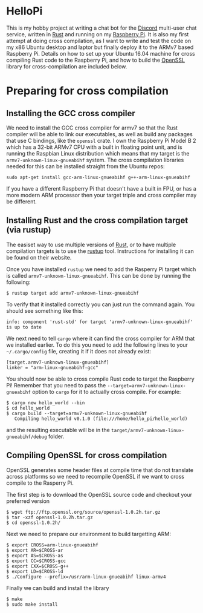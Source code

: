 HelloPi
=======

This is my hobby project at writing a chat bot for
the [Discord][discord] multi-user chat service, 
written in [Rust][rust] and running on my [Raspberry Pi][raspberrypi].
It is also my first attempt at doing cross compilation,
as I want to write and test the code on my x86 Ubuntu
desktop and laptor but finally deploy it to the ARMv7
based Raspberry Pi. Details on how to set up your Ubuntu
16.04 machine for cross compiling Rust code to the Raspberry
Pi, and how to build the [OpenSSL][openssl] library for 
cross-compilation are included below.

[discord]: https://discordapp.com "Discord"
[rust]: https://www.rust-lang.org "Rust"
[raspberrypi]: https://www.raspberrypi.org "Raspberry Pi"
[openssl]: https://www.openssl.org/ "OpenSSL"

Preparing for cross compilation
===============================

Installing the GCC cross compiler
---------------------------------

We need to install the GCC cross compiler for armv7 so
that the Rust compiler will be able to link our executables,
as well as build any packages that use C bindings, like
the `openssl` crate. I own the Raspberry Pi Model B 2 which
has a 32-bit ARMv7 CPU with a built in floating point unit,
and is running the Raspbian Linux distribution which means
that my target is the `armv7-unknown-linux-gnueabihf` system.
The cross compilation libraries needed for this can be installed
straight from the Ubuntu repos:

```
sudo apt-get install gcc-arm-linux-gnueabihf g++-arm-linux-gnueabihf
```

If you have a different Raspberry Pi that doesn't have a built
in FPU, or has a more modern ARM processor then your target triple
and cross compiler may be different.

Installing Rust and the cross compilation target (via rustup)
-------------------------------------------------------------

The easiset way to use multiple versions of [Rust][rust],
or to have multiple compilation targets is to use the
[rustup][rustup] tool. Instructions for installing it can
be found on their website.

Once you have installed `rustup` we need to add the
Rasperry Pi target which is called `armv7-unknown-linux-gnueabihf`.
This can be done by running the following:

```
$ rustup target add armv7-unknown-linux-gnueabihf
```

To verify that it installed correctly you can just run
the command again. You should see something like this:

```
info: component 'rust-std' for target 'armv7-unknown-linux-gnueabihf' is up to date
```

We next need to tell `cargo` where it can find the cross
compiler for ARM that we installed earlier. To do this you
need to add the following lines to your `~/.cargo/config`
file, creating it if it does not already exist:

```
[target.armv7-unknown-linux-gnueabihf]
linker = "arm-linux-gnueabihf-gcc"
```

You should now be able to cross compile Rust code to
target the Raspberry Pi! Remember that you need to pass
the `--target=armv7-unknown-linux-gnueabihf` option to
`cargo` for it to actually cross compile. For example:

```
$ cargo new hello_world --bin
$ cd hello_world
$ cargo build --target=armv7-unknown-linux-gnueabihf
   Compiling hello_world v0.1.0 (file:///home/hello_pi/hello_world)
```

and the resulting executable will be in the
`target/armv7-unknown-linux-gnueabihf/debug` folder.

Compiling OpenSSL for cross compilation
---------------------------------------

OpenSSL generates some header files at compile time that
do not translate across platforms so we need to recompile
OpenSSL if we want to cross compile to the Rasperry Pi.

The first step is to download the OpenSSL source code
and checkout your preferred version

```
$ wget ftp://ftp.openssl.org/source/openssl-1.0.2h.tar.gz
$ tar -xzf openssl-1.0.2h.tar.gz
$ cd openssl-1.0.2h/
```

Next we need to prepare our environment to build targetting
ARM:

```
$ export CROSS=arm-linux-gnueabihf
$ export AR=$CROSS-ar
$ export AS=$CROSS-as
$ export CC=$CROSS-gcc
$ export CXX=$CROSS-g++
$ export LD=$CROSS-ld
$ ./Configure --prefix=/usr/arm-linux-gnueabihf linux-armv4
```

Finally we can build and install the library

```
$ make
$ sudo make install
```

[rustup]: https://www.rustup.rs "Rustup"

